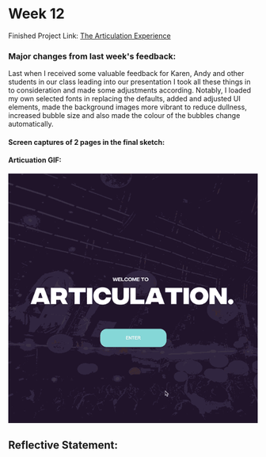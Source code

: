 # Week 12
Finished Project Link: [The Articulation Experience](https://connor-mcnamara.github.io/Slave-to-the-algorithm/Articulation_/ "The Articulation Experience")


### Major changes from last week's feedback:

Last when I received some valuable feedback for Karen, Andy and other students in our class leading into our presentation I took all these things in to consideration and made some adjustments according. Notably, I loaded my own selected fonts in replacing the defaults, added and adjusted UI elements, made the background images more vibrant to reduce dullness, increased bubble size and also made the colour of the bubbles change automatically.

#### Screen captures of 2 pages in the final sketch:

#### Articuation GIF:
![](ArticulationGIF640x640.gif)

## Reflective Statement:
